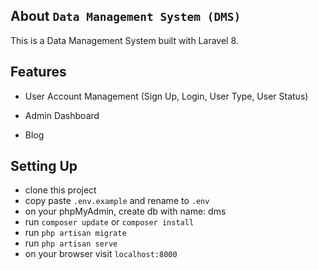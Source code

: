 ## About ```Data Management System (DMS)```

This is a Data Management System built with Laravel 8.

## Features
- User Account Management (Sign Up, Login, User Type, User Status)
- Admin Dashboard
    
- Blog
## Setting Up

 - clone this project
 - copy paste ```.env.example``` and rename to ```.env```
 - on your phpMyAdmin, create db with name: dms
 - run ```composer update``` or ```composer install```
 - run ```php artisan migrate```
 - run ```php artisan serve```
 - on your browser visit ```localhost:8000```




